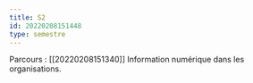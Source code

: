```yaml
---
title: S2
id: 20220208151448
type: semestre
---
```


Parcours : [[20220208151340]] Information numérique dans les organisations.

